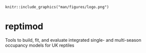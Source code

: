 ```{r logo, echo=FALSE, out.width='100px', fig.align='right'}
knitr::include_graphics("man/figures/logo.png")
```

# reptimod
Tools to build, fit, and evaluate integrated single- and multi-season occupancy models for UK reptiles
